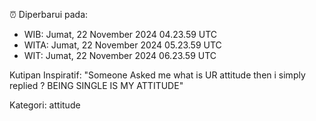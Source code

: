 ⏰ Diperbarui pada:
- WIB: Jumat, 22 November 2024 04.23.59 UTC
- WITA: Jumat, 22 November 2024 05.23.59 UTC
- WIT: Jumat, 22 November 2024 06.23.59 UTC

Kutipan Inspiratif:
"Someone Asked me what is UR attitude then i simply replied ? BEING SINGLE IS MY ATTITUDE"


Kategori: attitude

